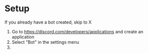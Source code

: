 # Setup
If you already have a bot created, skip to X
1. Go to https://discord.com/developers/applications and create an application
2. Select "Bot" in the settings menu
3. 